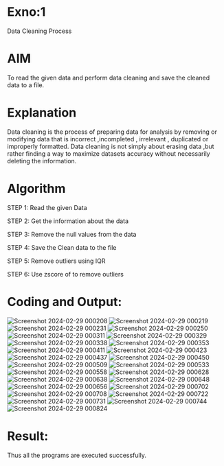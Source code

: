 # Exno:1
Data Cleaning Process

# AIM
To read the given data and perform data cleaning and save the cleaned data to a file.

# Explanation
Data cleaning is the process of preparing data for analysis by removing or modifying data that is incorrect ,incompleted , irrelevant , duplicated or improperly formatted. Data cleaning is not simply about erasing data ,but rather finding a way to maximize datasets accuracy without necessarily deleting the information.

# Algorithm
STEP 1: Read the given Data

STEP 2: Get the information about the data

STEP 3: Remove the null values from the data

STEP 4: Save the Clean data to the file

STEP 5: Remove outliers using IQR

STEP 6: Use zscore of to remove outliers

# Coding and Output:

![Screenshot 2024-02-29 000208](https://github.com/DHINESH-SEC/exno1/assets/139455593/d3712a9a-3b03-463a-983f-6c43cdcef1d6)
![Screenshot 2024-02-29 000219](https://github.com/DHINESH-SEC/exno1/assets/139455593/8bb85b26-1ee9-428d-a0c8-1ff824166745)
![Screenshot 2024-02-29 000231](https://github.com/DHINESH-SEC/exno1/assets/139455593/65000ebb-3df0-438d-a412-490eab5883ae)
![Screenshot 2024-02-29 000250](https://github.com/DHINESH-SEC/exno1/assets/139455593/44e8c03c-7c48-48ef-9561-a67c227de3c9)
![Screenshot 2024-02-29 000311](https://github.com/DHINESH-SEC/exno1/assets/139455593/a4071a81-9e7a-4564-92d3-cdee72565a4d)
![Screenshot 2024-02-29 000329](https://github.com/DHINESH-SEC/exno1/assets/139455593/01e93133-54c3-4713-ae81-20ef87f0dca8)
![Screenshot 2024-02-29 000338](https://github.com/DHINESH-SEC/exno1/assets/139455593/cd3abed3-3a4e-4f9f-a47e-cdc33492f915)
![Screenshot 2024-02-29 000353](https://github.com/DHINESH-SEC/exno1/assets/139455593/e42f0553-b7ea-4483-8da9-cbc12c6a509f)
![Screenshot 2024-02-29 000411](https://github.com/DHINESH-SEC/exno1/assets/139455593/2a2e5b2b-91d8-4c58-aed2-b8fe2f219f4e)
![Screenshot 2024-02-29 000423](https://github.com/DHINESH-SEC/exno1/assets/139455593/92f133d4-c4a0-4525-8275-473f72080373)
![Screenshot 2024-02-29 000437](https://github.com/DHINESH-SEC/exno1/assets/139455593/992a2482-8395-411f-a1a7-d177225a5800)
![Screenshot 2024-02-29 000450](https://github.com/DHINESH-SEC/exno1/assets/139455593/5944923b-00dd-45fb-bf07-0290ac31ed5e)
![Screenshot 2024-02-29 000509](https://github.com/DHINESH-SEC/exno1/assets/139455593/6a6257dc-d21c-4294-904e-4ae692c8283f)
![Screenshot 2024-02-29 000533](https://github.com/DHINESH-SEC/exno1/assets/139455593/b8fb8c51-f072-4eed-b184-ea94169bae63)
![Screenshot 2024-02-29 000558](https://github.com/DHINESH-SEC/exno1/assets/139455593/1b3e422e-d10b-41f6-8566-8f57516f14dd)
![Screenshot 2024-02-29 000628](https://github.com/DHINESH-SEC/exno1/assets/139455593/fb22314f-5ac8-4802-a327-52239ee98361)
![Screenshot 2024-02-29 000638](https://github.com/DHINESH-SEC/exno1/assets/139455593/fcdb29ba-1ad7-4193-8145-4e9109fb0bd8)
![Screenshot 2024-02-29 000648](https://github.com/DHINESH-SEC/exno1/assets/139455593/3744eb31-f1a0-4435-8244-49ab3f07bae0)
![Screenshot 2024-02-29 000656](https://github.com/DHINESH-SEC/exno1/assets/139455593/78f1a4c5-e35e-4130-88d2-61c974c96961)
![Screenshot 2024-02-29 000702](https://github.com/DHINESH-SEC/exno1/assets/139455593/69853c17-5386-41d3-a32b-c98682851efb)
![Screenshot 2024-02-29 000708](https://github.com/DHINESH-SEC/exno1/assets/139455593/ad1e9ee4-9068-483f-9d2e-6933eae0de98)
![Screenshot 2024-02-29 000722](https://github.com/DHINESH-SEC/exno1/assets/139455593/4ba44479-dbdf-4e0f-b631-7c4a488efe77)
![Screenshot 2024-02-29 000731](https://github.com/DHINESH-SEC/exno1/assets/139455593/18f70523-ce53-4a7c-81f2-960e1a8b299c)
![Screenshot 2024-02-29 000744](https://github.com/DHINESH-SEC/exno1/assets/139455593/443725e8-41cf-44f6-a74b-df9161805a05)
![Screenshot 2024-02-29 000824](https://github.com/DHINESH-SEC/exno1/assets/139455593/f92324c5-3210-456c-b2cf-f72966abc798)




# Result:
Thus all the programs are executed successfully.
